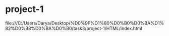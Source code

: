 # project-1
file:///C:/Users/Darya/Desktop/%D0%9F%D1%80%D0%B0%D0%BA%D1%82%D0%B8%D0%BA%D0%B0/task3/project-1/HTML/index.html